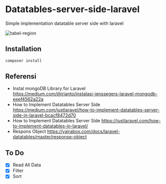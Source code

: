 # Datatables-server-side-laravel

Simple implementation datatable server side with laravel

![tabel-region](https://user-images.githubusercontent.com/5858756/48237836-2319f400-e3fb-11e8-976d-26cf0a8c7645.gif)

## Installation

```bash
composer install
```

## Referensi

-   Instal mongoDB Library for Laravel https://medium.com/@irianto/instalasi-jenssegers-laravel-mongodb-eeef4562a22a
-   How to Implement Datatables Server Side https://medium.com/justlaravel/how-to-implement-datatables-server-side-in-laravel-bcacf8472d70
-   How to Implement Datatables Server Side https://justlaravel.com/how-to-implement-datatables-in-laravel/
-   Respons Object https://yajrabox.com/docs/laravel-datatables/master/response-object

## To Do

-   [x] Read All Data
-   [x] Filter
-   [x] Sort
